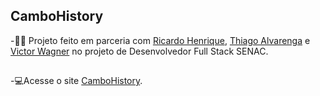 ## CamboHistory
 
-👨‍💻 Projeto feito em parceria com <a href="https://github.com/Riquerzin" target="_blank">Ricardo Henrique</a>, <a href="https://github.com/kennyendersen/cambohistory" target="_blank">Thiago Alvarenga</a> e <a href="https://github.com/kennyendersen/cambohistory" target="_blank">Victor Wagner</a> no projeto de Desenvolvedor Full Stack SENAC.

##

-💻Acesse o site <a href="https://kennyendersen.github.io/cambohistory/cambohistory/" target="_blank">CamboHistory</a>.
